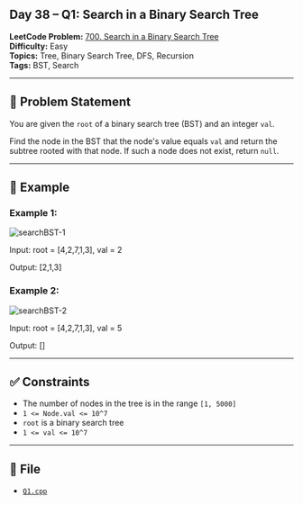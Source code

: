 ##  **Day 38 – Q1: Search in a Binary Search Tree**

**LeetCode Problem:** [700. Search in a Binary Search Tree](https://leetcode.com/problems/search-in-a-binary-search-tree/)  
**Difficulty:** Easy  
**Topics:** Tree, Binary Search Tree, DFS, Recursion  
**Tags:** BST, Search

---

## 📄 Problem Statement

You are given the `root` of a binary search tree (BST) and an integer `val`.

Find the node in the BST that the node's value equals `val` and return the subtree rooted with that node. If such a node does not exist, return `null`.

---

## 🧠 Example

### Example 1:

![searchBST-1](https://assets.leetcode.com/uploads/2021/01/12/tree1.jpg)

Input: root = [4,2,7,1,3], val = 2

Output: [2,1,3]

### Example 2:

![searchBST-2](https://assets.leetcode.com/uploads/2021/01/12/tree2.jpg)

Input: root = [4,2,7,1,3], val = 5

Output: []

---

## ✅ Constraints

- The number of nodes in the tree is in the range `[1, 5000]`
- `1 <= Node.val <= 10^7`
- `root` is a binary search tree
- `1 <= val <= 10^7`

---

## 📁 File

- [`Q1.cpp`](./Q1.cpp)
